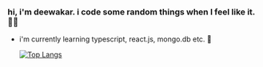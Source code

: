 ### hi, i'm deewakar. i code some random things when I feel like it. 👋🏻

  - i'm currently learning typescript, react.js, mongo.db etc. 🌱


      [![Top Langs](https://github-readme-stats.vercel.app/api/top-langs/?username=deewakar-k&bg_color=17181c&text_color=e4e5e7&icon_color=B6C4B6&title_color=fa3867)](https://github.com/anuraghazra/github-readme-stats)
